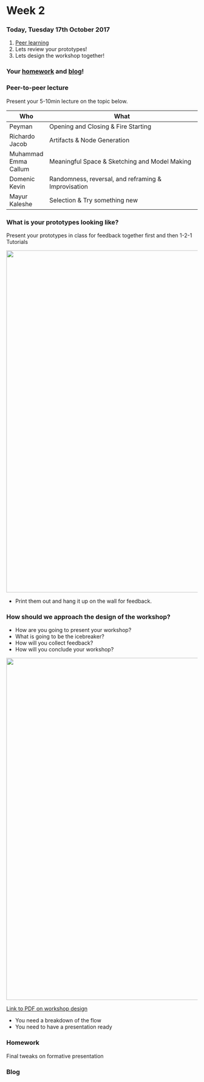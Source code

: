 # Week 2

### Today, Tuesday 17th October 2017

1. [Peer learning](#peer-learning)
2. Lets review your prototypes!
3. Lets design the workshop together!

### Your [homework](#homework) and [blog](#blog)!

### Peer-to-peer lecture

Present your 5-10min lecture on the topic below.

Who | What
--- | -----------
Peyman | Opening and Closing & Fire Starting
Richardo<br>Jacob | Artifacts & Node Generation
Muhammad<br>Emma<br>Callum| Meaningful Space & Sketching and Model Making
Domenic<br>Kevin | Randomness, reversal, and reframing & Improvisation
Mayur<br>Kaleshe | Selection & Try something new

### What is your prototypes looking like?

Present your prototypes in class for feedback together first and then 1-2-1 Tutorials

<img src="https://i.pinimg.com/736x/22/a9/0e/22a90e03b0fc7c13d5fe957551f310b8--le-design-design-thinking.jpg" width="900">

* Print them out and hang it up on the wall for feedback.

### How should we approach the design of the workshop?

* How are you going to present your workshop?
* What is going to be the icebreaker?
* How will you collect feedback?
* How will you conclude your workshop?

<img src="https://github.com/RavensbourneWebMedia/Dynamic-Web/blob/2017/resources/assets/workshopdesign.png" width="900">

[Link to PDF on workshop design](https://github.com/RavensbourneWebMedia/Dynamic-Web/blob/2017/resources/assets/workshop-tools/16.-Jam-Designer-1.pdf)

* You need a breakdown of the flow
* You need to have a presentation ready

### Homework

Final tweaks on formative presentation

### Blog
